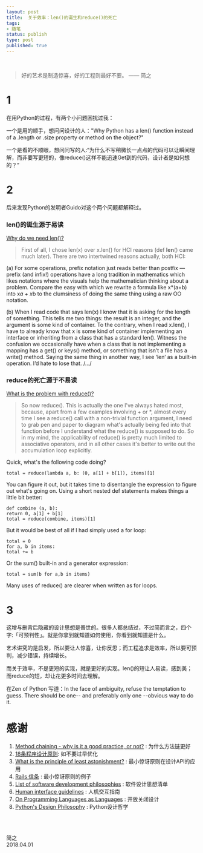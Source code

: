 ```yaml
--- 
layout: post
title:  关于效率：len()的诞生和reduce()的死亡
tags:
- 随笔
status: publish
type: post
published: true
---
```


<br>

> 好的艺术是制造惊喜，好的工程则最好不要。 —— 简之

# 1

在用Python的过程，有两个小问题困扰过我：

一个是用的顺手，想问问设计的人："Why Python has a len() function instead of a .length or .size property or method on the object?" 

一个是看的不顺眼，想问问写的人:“为什么不写稍微长一点点的代码可以让瞬间理解，而非要写更短的，像reduce()这样不能迅速Get到的代码，设计者是如何想的？”

# 2

后来发现Python的发明者Guido对这个两个问题都解释过。

### len()的诞生源于易读 

[Why do we need len()?](https://softwareengineering.stackexchange.com/questions/231387/python-methods-vs-builtin-functions)
> First of all, I chose len(x) over x.len() for HCI reasons (def __len__() came much later). There are two intertwined reasons actually, both HCI:
>
>
(a) For some operations, prefix notation just reads better than postfix — prefix (and infix!) operations have a long tradition in mathematics which likes notations where the visuals help the mathematician thinking about a problem. Compare the easy with which we rewrite a formula like x*(a+b) into x*a + x*b to the clumsiness of doing the same thing using a raw OO notation.
>
>
(b) When I read code that says len(x) I know that it is asking for the length of something. This tells me two things: the result is an integer, and the argument is some kind of container. To the contrary, when I read x.len(), I have to already know that x is some kind of container implementing an interface or inheriting from a class that has a standard len(). Witness the confusion we occasionally have when a class that is not implementing a mapping has a get() or keys() method, or something that isn’t a file has a write() method.
Saying the same thing in another way, I see ‘len‘ as a built-in operation. I’d hate to lose that. /…/

### reduce的死亡源于不易读 
[What is the problem with reduce()?](https://stackoverflow.com/questions/181543/what-is-the-problem-with-reduce)

> So now reduce(). This is actually the one I've always hated most, because, apart from a few examples involving + or *, almost every time I see a reduce() call with a non-trivial function argument, I need to grab pen and paper to diagram what's actually being fed into that function before I understand what the reduce() is supposed to do. So in my mind, the applicability of reduce() is pretty much limited to associative operators, and in all other cases it's better to write out the accumulation loop explicitly.
> 
Quick, what's the following code doing?
>
```
total = reduce(lambda a, b: (0, a[1] + b[1]), items)[1]
```
>
You can figure it out, but it takes time to disentangle the expression to figure out what's going on. Using a short nested def statements makes things a little bit better:
>
```
def combine (a, b):
return 0, a[1] + b[1]
total = reduce(combine, items)[1]
```
>
But it would be best of all if I had simply used a for loop:
>
```
total = 0
for a, b in items:
total += b
```
>
Or the sum() built-in and a generator expression:
>
```
total = sum(b for a,b in items)
```
>
Many uses of reduce() are clearer when written as for loops.

# 3

这增与删背后隐藏的设计思想是普世的。很多人都总结过，不过简而言之，四个字:「可预判性」。就是你拿到就知道如何使用，你看到就知道是什么。

艺术讲究的是启发，所以要让人惊喜，让你反思；而工程追求是效率，所以要可预判，减少错误，持续增长。

而关于效率，不是更短的实现，就是更好的实现。len()的短让人易读，感到美；而reduce的短，却让花更多时间去理解。

在Zen of Python 写道：In the face of ambiguity, refuse the temptation to guess. There should be one-- and preferably only one --obvious way to do it.



# 感谢


1. [Method chaining - why is it a good practice, or not?](https://stackoverflow.com/questions/1103985/method-chaining-why-is-it-a-good-practice-or-not/) : 为什么方法链更好
1. [18条程序设计原则](http://xuwenzhi.com/2015/12/23/%E7%A8%8B%E5%BA%8F%E8%AE%BE%E8%AE%A1%E5%8E%9F%E5%88%99/): 如不要过早优化
1. [What is the principle of least astonishment?](https://softwareengineering.stackexchange.com/questions/187457/what-is-the-principle-of-least-astonishment) : 最小惊讶原则在设计API的应用
1. [Rails 信条](http://rubyonrails.org/doctrine/zh_cn#no-one-paradigm) : 最小惊讶原则的例子
1. [List of software development philosophies](https://www.wikiwand.com/en/List_of_software_development_philosophies) : 软件设计思想清单
1. [Human interface guidelines](https://www.wikiwand.com/en/Human_interface_guidelines) : 人机交互指南
1. [On Programming Languages as Languages](http://www.labazhou.net/2014/12/programming-languages-as-languages/) : 开放关闭设计
1. [Python's Design Philosophy](http://python-history.blogspot.com/2009/01/pythons-design-philosophy.html) : Python设计哲学




<br>
<br>

简之           
2018.04.01         


